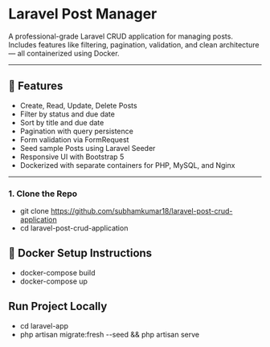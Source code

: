 # Laravel Post Manager

A professional-grade Laravel CRUD application for managing posts. Includes features like filtering, pagination, validation, and clean architecture — all containerized using Docker.

---

## 🚀 Features

- Create, Read, Update, Delete Posts
- Filter by status and due date
- Sort by title and due date
- Pagination with query persistence
- Form validation via FormRequest
- Seed sample Posts using Laravel Seeder
- Responsive UI with Bootstrap 5
- Dockerized with separate containers for PHP, MySQL, and Nginx

---
### 1. Clone the Repo

 - git clone https://github.com/subhamkumar18/laravel-post-crud-application
 - cd laravel-post-crud-application

## 🐳 Docker Setup Instructions

- docker-compose build
- docker-compose up 

##  Run Project Locally
 - cd laravel-app
 - php artisan migrate:fresh --seed && php artisan serve

